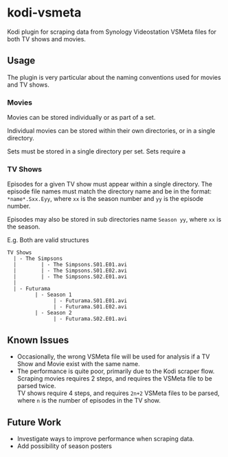 # kodi-vsmeta

Kodi plugin for scraping data from Synology Videostation VSMeta files for both TV shows and movies.

## Usage

The plugin is very particular about the naming conventions used for movies and TV shows.

### Movies

Movies can be stored individually or as part of a set.

Individual movies can be stored within their own directories, or in a single directory.

Sets must be stored in a single directory per set. Sets require a 

### TV Shows

Episodes for a given TV show must appear within a single directory. The episode file names must match the directory name
and be in the format: `*name*.Sxx.Eyy`, where `xx` is the season number and `yy` is the episode number.

Episodes may also be stored in sub directories name `Season yy`, where `xx` is the season.

E.g. Both are valid structures
```
TV Shows
  | - The Simpsons
  |        | - The Simpsons.S01.E01.avi
  |        | - The Simpsons.S01.E02.avi
  |        | - The Simpsons.S02.E01.avi
  |
  | - Futurama
         | - Season 1
               | - Futurama.S01.E01.avi
               | - Futurama.S01.E02.avi
         | - Season 2
               | - Futurama.S02.E01.avi
```


## Known Issues

* Occasionally, the wrong VSMeta file will be used for analysis if a TV Show and Movie exist with the same name.
* The performance is quite poor, primarily due to the Kodi scraper flow. \
  Scraping movies requires 2 steps, and requires the VSMeta file to be parsed twice.\
  TV shows require 4 steps, and requires `2n+2` VSMeta files to be parsed, where `n` is the number of episodes in the TV
  show.

## Future Work

* Investigate ways to improve performance when scraping data.
* Add possibility of season posters